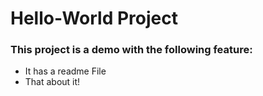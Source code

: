# Hello-World Project
### This project is a demo with the following feature:
- It has a readme File
- That about it!
